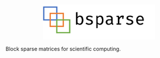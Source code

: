 <p align="center">
  <a href="https://github.com/vetschn/bsparse"><img alt="bsparse" src="./doc/source/_static/bsparse.png" width="60%"></a>
</p>

Block sparse matrices for scientific computing.